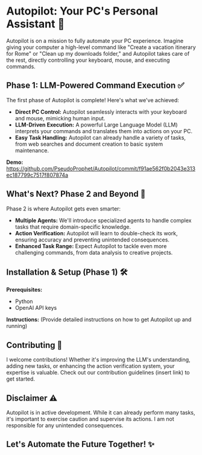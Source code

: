 # Autopilot: Your PC's Personal Assistant 🤖

Autopilot is on a mission to fully automate your PC experience. Imagine giving your computer a high-level command like "Create a vacation itinerary for Rome" or "Clean up my downloads folder," and Autopilot takes care of the rest, directly controlling your keyboard, mouse, and executing commands.



## Phase 1: LLM-Powered Command Execution ✅

The first phase of Autopilot is complete! Here's what we've achieved:

* **Direct PC Control:** Autopilot seamlessly interacts with your keyboard and mouse, mimicking human input.
* **LLM-Driven Execution:** A powerful Large Language Model (LLM) interprets your commands and translates them into actions on your PC.
* **Easy Task Handling:** Autopilot can already handle a variety of tasks, from web searches and document creation to basic system maintenance.

**Demo:** 
https://github.com/PseudoProphet/Autopilot/commit/f91ae562f0b2043e313ec187799c7517f807874a

## What's Next? Phase 2 and Beyond 🚀

Phase 2 is where Autopilot gets even smarter:

* **Multiple Agents:** We'll introduce specialized agents to handle complex tasks that require domain-specific knowledge.
* **Action Verification:**  Autopilot will learn to double-check its work, ensuring accuracy and preventing unintended consequences.
* **Enhanced Task Range:**  Expect Autopilot to tackle even more challenging commands, from data analysis to creative projects.

## Installation & Setup (Phase 1) 🛠️

**Prerequisites:**

* Python
* OpenAI API keys

**Instructions:** (Provide detailed instructions on how to get Autopilot up and running)

## Contributing 💪

I welcome contributions! Whether it's improving the LLM's understanding, adding new tasks, or enhancing the action verification system, your expertise is valuable. Check out our contribution guidelines (insert link) to get started.

## Disclaimer ⚠️

Autopilot is in active development. While it can already perform many tasks, it's important to exercise caution and supervise its actions. I am not responsible for any unintended consequences.

## Let's Automate the Future Together! ✨
